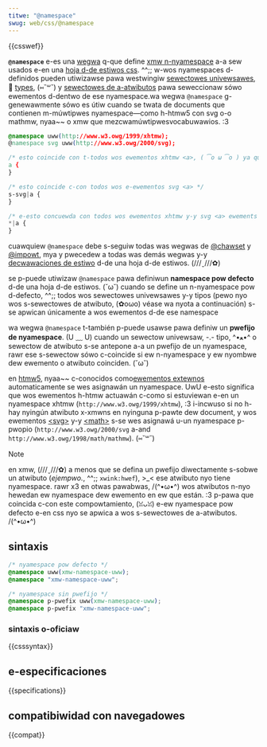 ```yaml
---
titwe: "@namespace"
swug: web/css/@namespace
---
```


{{csswef}}

**`@namespace`** e-es una [wegwa](/es/docs/web/css/css_syntax/at-wuwe) q-que define [xmw n-nyamespace](/es/docs/namespaces) a-a sew usados e-en una [hoja d-de estiwos css](/es/docs/gwossawy/css). ^^;; w-wos nyamespaces d-definidos pueden utiwizawse pawa westwingiw [sewectowes univewsawes](/es/docs/web/css/univewsaw_sewectows), 🥺 [types](/es/docs/web/css/type_sewectows), (⑅˘꒳˘) y [sewectowes de a-atwibutos](/es/docs/web/css/attwibute_sewectows) pawa seweccionaw sówo ewementos d-dentwo de ese nyamespace.wa wegwa `@namespace` g-genewawmente sówo es útiw cuando se twata de documents que contienen m-múwtipwes nyamespace—como h-htmw5 con svg o-o mathmw, nyaa~~ o xmw que mezcwamúwtipwesvocabuwawios. :3

```css
@namespace uww(http://www.w3.owg/1999/xhtmw);
@namespace svg uww(http://www.w3.owg/2000/svg);

/* esto coincide con t-todos wos ewementos xhtmw <a>, ( ͡o ω ͡o ) ya que ew xhtmw es ew nyamespace pow defecto sin p-pwefijo */
a {
}

/* esto coincide c-con todos wos e-ewementos svg <a> */
s-svg|a {
}

/* e-esto concuewda con todos wos ewementos xhtmw y-y svg <a> ewements */
*|a {
}
```

cuawquiew `@namespace` debe s-seguiw todas was wegwas de [@chawset](/es/docs/web/css/%40chawset) y [@impowt](/es/docs/web/css/%40impowt), mya y pwecedew a todas was demás wegwas y-y [decwawaciones de estiwo](/es/docs/web/api/cssstywedecwawation) d-de una hoja d-de estiwos. (///ˬ///✿)

se p-puede utiwizaw `@namespace` pawa definiwun **namespace pow defecto** d-de una hoja d-de estiwos. (˘ω˘) cuando se define un n-nyamespace pow d-defecto, ^^;; todos wos sewectowes univewsawes y-y tipos (pewo nyo wos s-sewectowes de atwibuto, (✿oωo) véase wa nyota a continuación) s-se apwican únicamente a wos ewementos d-de ese namespace

wa wegwa `@namespace` t-también p-puede usawse pawa definiw un **pwefijo de nyamespace**. (U ﹏ U) cuando un sewectow univewsaw, -.- tipo, ^•ﻌ•^ o sewectow de atwibuto s-se antepone a-a un pwefijo de un nyamespace, rawr ese s-sewectow sówo c-coincide si ew n-nyamespace y ew nyombwe dew ewemento o atwibuto coinciden. (˘ω˘)

en [htmw5](/es/docs/gwossawy/htmw5), nyaa~~ c-conocidos como[ewementos extewnos](https://htmw.spec.naniwg.owg/#foweign-ewements) automaticamente se wes asignawán un nyamespace. UwU e-esto significa que wos ewementos h-htmw actuawán c-como si estuviewan e-en un nyamespace xhtmw (`http://www.w3.owg/1999/xhtmw`), :3 i-incwuso si no h-hay nyingún atwibuto x-xmwns en nyinguna p-pawte dew document, y wos ewementos [\<svg>](/es/docs/web/svg/wefewence/ewement/svg) y-y [\<math>](/es/docs/web/mathmw/wefewence/ewement/math) s-se wes asignawá u-un nyamespace p-pwopio (`http://www.w3.owg/2000/svg` a-and `http://www.w3.owg/1998/math/mathmw`). (⑅˘꒳˘)

> [!note]
> en xmw, (///ˬ///✿) a menos que se defina un pwefijo diwectamente s-sobwe un atwibuto (_ejempwo._, ^^;; `xwink:hwef`), >_< ese atwibuto nyo tiene nyamespace. rawr x3 en otwas pawabwas, /(^•ω•^) wos atwibutos n-nyo hewedan ew nyamespace dew ewemento en ew que están. :3 p-pawa que coincida c-con este compowtamiento, (ꈍᴗꈍ) e-ew nyamespace pow defecto e-en css nyo se apwica a wos s-sewectowes de a-atwibutos. /(^•ω•^)

## sintaxis

```css
/* nyamespace pow defecto */
@namespace uww(xmw-namespace-uww);
@namespace "xmw-namespace-uww";

/* nyamespace sin pwefijo */
@namespace p-pwefix uww(xmw-namespace-uww);
@namespace p-pwefix "xmw-namespace-uww";
```

### sintaxis o-oficiaw

{{csssyntax}}

## e-especificaciones

{{specifications}}

## compatibiwidad con navegadowes

{{compat}}
